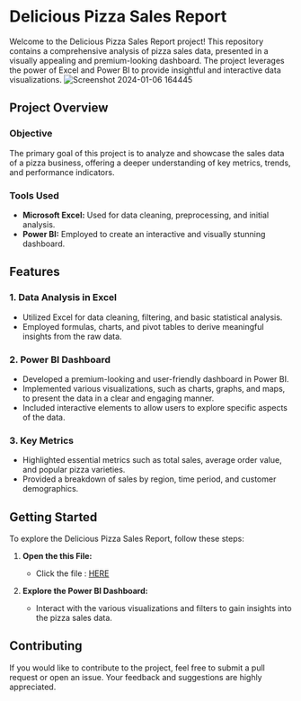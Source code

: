 # Delicious Pizza Sales Report

Welcome to the Delicious Pizza Sales Report project! This repository contains a comprehensive analysis of pizza sales data, presented in a visually appealing and premium-looking dashboard. The project leverages the power of Excel and Power BI to provide insightful and interactive data visualizations.
![Screenshot 2024-01-06 164445](https://github.com/sunilmbaedu/Delicious_Pizza_Sales_Report/assets/154014386/8c905720-53f5-433c-80ed-c2f4a3dda890)

## Project Overview

### Objective
The primary goal of this project is to analyze and showcase the sales data of a pizza business, offering a deeper understanding of key metrics, trends, and performance indicators.

### Tools Used
- **Microsoft Excel:** Used for data cleaning, preprocessing, and initial analysis.
- **Power BI:** Employed to create an interactive and visually stunning dashboard.

## Features

### 1. Data Analysis in Excel
- Utilized Excel for data cleaning, filtering, and basic statistical analysis.
- Employed formulas, charts, and pivot tables to derive meaningful insights from the raw data.

### 2. Power BI Dashboard
- Developed a premium-looking and user-friendly dashboard in Power BI.
- Implemented various visualizations, such as charts, graphs, and maps, to present the data in a clear and engaging manner.
- Included interactive elements to allow users to explore specific aspects of the data.

### 3. Key Metrics
- Highlighted essential metrics such as total sales, average order value, and popular pizza varieties.
- Provided a breakdown of sales by region, time period, and customer demographics.

## Getting Started

To explore the Delicious Pizza Sales Report, follow these steps:

1. **Open the this File:**
   - Click the file : <a href = "https://app.powerbi.com/view?r=eyJrIjoiYzI0Y2VmYmItMmIwNi00NjBkLTkzMzgtMTY4MmUwZmZlMWMyIiwidCI6IjE1NTIyMThlLWZmYjQtNGNhMy04ZjcxLTlhNzNmYWVhYTRiNSJ9">HERE</a>

3. **Explore the Power BI Dashboard:**
   - Interact with the various visualizations and filters to gain insights into the pizza sales data.
    
## Contributing

If you would like to contribute to the project, feel free to submit a pull request or open an issue. Your feedback and suggestions are highly appreciated.
